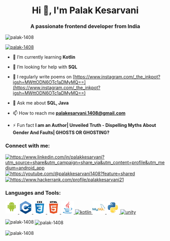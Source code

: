 <h1 align="center">Hi 👋, I'm Palak Kesarvani</h1>
<h3 align="center">A passionate frontend developer from India</h3>

<p align="left"> <img src="https://komarev.com/ghpvc/?username=palak-1408&label=Profile%20views&color=0e75b6&style=flat" alt="palak-1408" /> </p>

<p align="left"> <a href="https://github.com/ryo-ma/github-profile-trophy"><img src="https://github-profile-trophy.vercel.app/?username=palak-1408" alt="palak-1408" /></a> </p>

- 🌱 I’m currently learning **Kotlin**

- 🤝 I’m looking for help with **SQL**

- 📝 I regularly write poems on [https://www.instagram.com/_the_inkpot?igsh=MWttODN6OTc1aDMyMQ==](https://www.instagram.com/_the_inkpot?igsh=MWttODN6OTc1aDMyMQ==)

- 💬 Ask me about **SQL, Java**

- 📫 How to reach me **palakesarvani.1408@gmail.com**

- ⚡ Fun fact **I am an Author| Unveiled Truth - Dispelling Myths About Gender And Faults| GHOSTS OR GHOSTING?**

<h3 align="left">Connect with me:</h3>
<p align="left">
<a href="https://linkedin.com/in/https://www.linkedin.com/in/palakkesarvani?utm_source=share&utm_campaign=share_via&utm_content=profile&utm_medium=android_app" target="blank"><img align="center" src="https://raw.githubusercontent.com/rahuldkjain/github-profile-readme-generator/master/src/images/icons/Social/linked-in-alt.svg" alt="https://www.linkedin.com/in/palakkesarvani?utm_source=share&utm_campaign=share_via&utm_content=profile&utm_medium=android_app" height="30" width="40" /></a>
<a href="https://www.youtube.com/c/https://youtube.com/@palakkesarvani1408?feature=shared" target="blank"><img align="center" src="https://raw.githubusercontent.com/rahuldkjain/github-profile-readme-generator/master/src/images/icons/Social/youtube.svg" alt="https://youtube.com/@palakkesarvani1408?feature=shared" height="30" width="40" /></a>
<a href="https://www.hackerrank.com/https://www.hackerrank.com/profile/palakkesarvani21" target="blank"><img align="center" src="https://raw.githubusercontent.com/rahuldkjain/github-profile-readme-generator/master/src/images/icons/Social/hackerrank.svg" alt="https://www.hackerrank.com/profile/palakkesarvani21" height="30" width="40" /></a>
</p>

<h3 align="left">Languages and Tools:</h3>
<p align="left"> <a href="https://developer.android.com" target="_blank" rel="noreferrer"> <img src="https://raw.githubusercontent.com/devicons/devicon/master/icons/android/android-original-wordmark.svg" alt="android" width="40" height="40"/> </a> <a href="https://www.w3schools.com/cpp/" target="_blank" rel="noreferrer"> <img src="https://raw.githubusercontent.com/devicons/devicon/master/icons/cplusplus/cplusplus-original.svg" alt="cplusplus" width="40" height="40"/> </a> <a href="https://www.w3schools.com/css/" target="_blank" rel="noreferrer"> <img src="https://raw.githubusercontent.com/devicons/devicon/master/icons/css3/css3-original-wordmark.svg" alt="css3" width="40" height="40"/> </a> <a href="https://www.w3.org/html/" target="_blank" rel="noreferrer"> <img src="https://raw.githubusercontent.com/devicons/devicon/master/icons/html5/html5-original-wordmark.svg" alt="html5" width="40" height="40"/> </a> <a href="https://www.java.com" target="_blank" rel="noreferrer"> <img src="https://raw.githubusercontent.com/devicons/devicon/master/icons/java/java-original.svg" alt="java" width="40" height="40"/> </a> <a href="https://kotlinlang.org" target="_blank" rel="noreferrer"> <img src="https://www.vectorlogo.zone/logos/kotlinlang/kotlinlang-icon.svg" alt="kotlin" width="40" height="40"/> </a> <a href="https://www.mysql.com/" target="_blank" rel="noreferrer"> <img src="https://raw.githubusercontent.com/devicons/devicon/master/icons/mysql/mysql-original-wordmark.svg" alt="mysql" width="40" height="40"/> </a> <a href="https://www.python.org" target="_blank" rel="noreferrer"> <img src="https://raw.githubusercontent.com/devicons/devicon/master/icons/python/python-original.svg" alt="python" width="40" height="40"/> </a> <a href="https://unity.com/" target="_blank" rel="noreferrer"> <img src="https://www.vectorlogo.zone/logos/unity3d/unity3d-icon.svg" alt="unity" width="40" height="40"/> </a> </p>

<p><img align="left" src="https://github-readme-stats.vercel.app/api/top-langs?username=palak-1408&show_icons=true&locale=en&layout=compact" alt="palak-1408" /></p>

<p>&nbsp;<img align="center" src="https://github-readme-stats.vercel.app/api?username=palak-1408&show_icons=true&locale=en" alt="palak-1408" /></p>

<p><img align="center" src="https://github-readme-streak-stats.herokuapp.com/?user=palak-1408&" alt="palak-1408" /></p>
